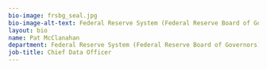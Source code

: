```yaml
---
bio-image: frsbg_seal.jpg
bio-image-alt-text: Federal Reserve System (Federal Reserve Board of Governors)
layout: bio
name: Pat McClanahan
department: Federal Reserve System (Federal Reserve Board of Governors)
job-title: Chief Data Officer
---
```

